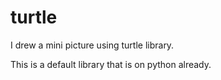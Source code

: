 # turtle
I drew a mini picture using turtle library.

This is a default library that is on python already.
